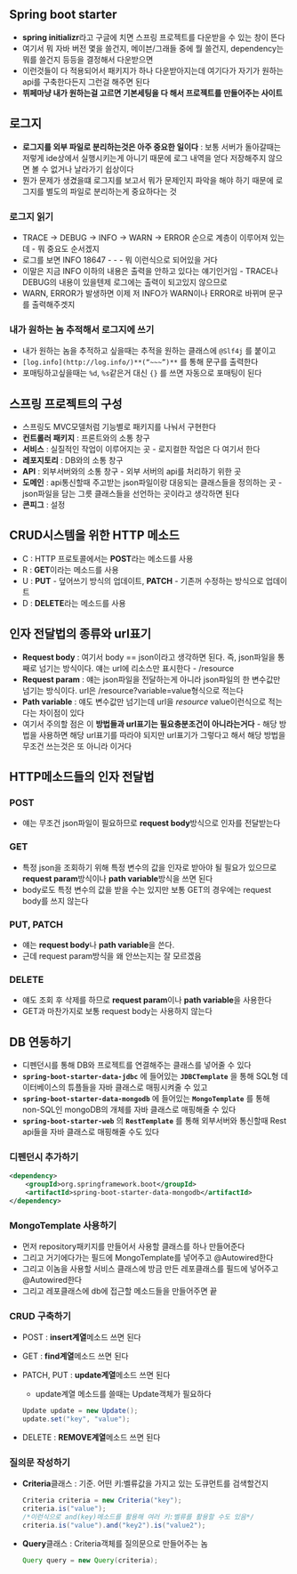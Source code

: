 ## Spring boot starter

- **spring initializr**라고 구글에 치면 스프링 프로젝트를 다운받을 수 있는 창이 뜬다
- 여기서 뭐 자바 버전 몇을 쓸건지, 메이븐/그래들 중에 뭘 쓸건지, dependency는 뭐를 쓸건지 등등을 결정해서 다운받으면
- 이런것들이 다 적용되어서 패키지가 하나 다운받아지는데 여기다가 자기가 원하는 api를 구축한다든지 그런걸 해주면 된다
- **뷔페마냥 내가 원하는걸 고르면 기본세팅을 다 해서 프로젝트를 만들어주는 사이트**

## 로그지

- **로그지를 외부 파일로 분리하는것은 아주 중요한 일이다** : 보통 서버가 돌아갈때는 저렇게 ide상에서 실행시키는게 아니기 때문에 로그 내역을 얻다 저장해주지 않으면 볼 수 없거나 날라가기 쉽상이다
- 뭔가 문제가 생겼을떄 로그지를 보고서 뭐가 문제인지 파악을 해야 하기 때문에 로그지를 별도의 파일로 분리하는게 중요하다는 것

### 로그지 읽기

- TRACE → DEBUG → INFO → WARN → ERROR 순으로 계층이 이루어져 있는데 - 뭐 중요도 순서겠지
- 로그를 보면 INFO 18647 - - - 뭐 이런식으로 되어있을 거다
- 이말은 지금 INFO 이하의 내용은 출력을 안하고 있다는 얘기인거임 - TRACE나 DEBUG의 내용이 있을텐제 로그에는 출력이 되고있지 않으므로
- WARN, ERROR가 발생하면 이제 저 INFO가 WARN이나 ERROR로 바뀌며 문구를 출력해주겟지

### 내가 원하는 놈 추적해서 로그지에 쓰기

- 내가 원하는 놈을 추적하고 싶을때는 추적을 원하는 클래스에 `@Slf4j` 를 붙이고
- `[log.info](http://log.info/)**(“~~~”)**` 를 통해 문구를 출력한다
- 포매팅하고싶을때는 `%d`, `%s`같은거 대신 `{}` 를 쓰면 자동으로 포매팅이 된다

## 스프링 프로젝트의 구성

- 스프링도 MVC모델처럼 기능별로 패키지를 나눠서 구현한다
- **컨트롤러 패키지** : 프론트와의 소통 창구
- **서비스** : 실질적인 작업이 이루어지는 곳 - 로지컬한 작업은 다 여기서 한다
- **레포지토리** : DB와의 소통 창구
- **API** : 외부서버와의 소통 창구 - 외부 서버의 api를 처리하기 위한 곳
- **도메인** : api통신할때 주고받는 json파일이랑 대응되는 클래스들을 정의하는 곳 - json파일을 담는 그릇 클래스들을 선언하는 곳이라고 생각하면 된다
- **콘피그** : 설정

## CRUD시스템을 위한 HTTP 메소드

- C : HTTP 프로토콜에서는 **POST**라는 메소드를 사용
- R : **GET**이라는 메소드를 사용
- U : **PUT** - 덮어쓰기 방식의 업데이트, **PATCH** - 기존꺼 수정하는 방식으로 업데이트
- D : **DELETE**라는 메소드를 사용

## 인자 전달법의 종류와 url표기

- **Request body** : 여기서 body == json이라고 생각하면 된다. 즉, json파일을 통째로 넘기는 방식이다. 얘는 url에 리소스만 표시한다 - /resource
- **Request param** : 얘는 json파일을 전달하는게 아니라 json파일의 한 변수값만 넘기는 방식이다. url은 /resource?variable=value형식으로 적는다
- **Path variable** : 얘도 변수값만 넘기는데 url을 *resource* value이런식으로 적는다는 차이점이 있다
- 여기서 주의할 점은 이 **방법들과 url표기는 필요충분조건이 아니라는거다** - 해당 방법을 사용하면 해당 url표기를 따라야 되지만 url표기가 그렇다고 해서 해당 방법을 무조건 쓰는것은 또 아니라 이거다

## HTTP메소드들의 인자 전달법

### POST

- 얘는 무조건 json파일이 필요하므로 **request body**방식으로 인자를 전달받는다

### GET

- 특정 json을 조회하기 위해 특정 변수의 값을 인자로 받아야 될 필요가 있으므로 **request param**방식이나 **path variable**방식을 쓰면 된다
- body로도 특정 변수의 값을 받을 수는 있지만 보통 GET의 경우에는 request body를 쓰지 않는다

### PUT, PATCH

- 얘는 **request body**나 **path variable**을 쓴다.
- 근데 request param방식을 왜 안쓰는지는 잘 모르겠음

### DELETE

- 얘도 조회 후 삭제를 하므로 **request param**이나 **path variable**을 사용한다
- GET과 마찬가지로 보통 request body는 사용하지 않는다

## DB 연동하기

- 디펜던시를 통해 DB와 프로젝트를 연결해주는 클래스를 넣어줄 수 있다
- **`spring-boot-starter-data-jdbc`** 에 들어있는 **`JDBCTemplate`** 을 통해 SQL형 데이터베이스의 튜플들을 자바 클래스로 매핑시켜줄 수 있고
- **`spring-boot-starter-data-mongodb`** 에 들어있는 **`MongoTemplate`** 를 통해 non-SQL인 mongoDB의 개체를 자바 클래스로 매핑해줄 수 있다
- **`spring-boot-starter-web`** 의 **`RestTemplate`** 를 통해 외부서버와 통신할때 Rest api들을 자바 클래스로 매핑해줄 수도 있다

### 디펜던시 추가하기

```xml
<dependency>
	<groupId>org.springframework.boot</groupId>
	<artifactId>spring-boot-starter-data-mongodb</artifactId>
</dependency>
```

### MongoTemplate 사용하기

- 먼저 repository패키지를 만들어서 사용할 클래스를 하나 만들어준다
- 그리고 거기에다가는 필드에 MongoTemplate를 넣어주고 @Autowired한다
- 그리고 이놈을 사용할 서비스 클래스에 방금 만든 레포클래스를 필드에 넣어주고 @Autowired한다
- 그리고 레포클래스에 db에 접근할 메소드들을 만들어주면 끝

### CRUD 구축하기

- POST : **insert계열**메소드 쓰면 된다
- GET : **find계열**메소드 쓰면 된다
- PATCH, PUT : **update계열**메소드 쓰면 된다
	- update계열 메소드를 쓸때는 Update객체가 필요하다
	
	```java
	Update update = new Update();
	update.set("key", "value");
	```
	
- DELETE : **REMOVE계열**메소드 쓰면 된다

### 질의문 작성하기

- **Criteria**클래스 : 기준. 어떤 키:벨류값을 가지고 있는 도큐먼트를 검색할건지
	
	```java
	Criteria criteria = new Criteria("key");
	criteria.is("value");
	/*이런식으로 and(key)메소드를 활용해 여러 키:벨류를 활용할 수도 있음*/
	criteria.is("value").and("key2").is("value2");
	```
	
- **Query**클래스 : Criteria객체를 질의문으로 만들어주는 놈
	
	```java
	Query query = new Query(criteria);
	```